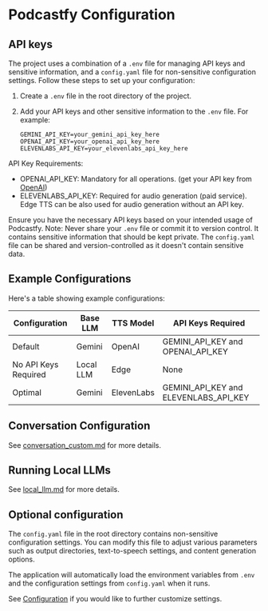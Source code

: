 # Podcastfy Configuration

## API keys

The project uses a combination of a `.env` file for managing API keys and sensitive information, and a `config.yaml` file for non-sensitive configuration settings. Follow these steps to set up your configuration:

1. Create a `.env` file in the root directory of the project.
2. Add your API keys and other sensitive information to the `.env` file. For example:

   ```
   GEMINI_API_KEY=your_gemini_api_key_here
   OPENAI_API_KEY=your_openai_api_key_here
   ELEVENLABS_API_KEY=your_elevenlabs_api_key_here
   ```
API Key Requirements:
- OPENAI_API_KEY: Mandatory for all operations. (get your API key from [OpenAI](https://platform.openai.com/account/api-keys))
- ELEVENLABS_API_KEY: Required for audio generation (paid service). Edge TTS can be also used for audio generation without an API key.

Ensure you have the necessary API keys based on your intended usage of Podcastfy. Note: Never share your `.env` file or commit it to version control. It contains sensitive information that should be kept private. The `config.yaml` file can be shared and version-controlled as it doesn't contain sensitive data.

## Example Configurations

Here's a table showing example configurations:

| Configuration | Base LLM | TTS Model | API Keys Required |
|---------------|----------|-----------|-------------------|
| Default | Gemini | OpenAI | GEMINI_API_KEY and OPENAI_API_KEY |
| No API Keys Required | Local LLM | Edge | None |
| Optimal | Gemini | ElevenLabs | GEMINI_API_KEY and ELEVENLABS_API_KEY |


## Conversation Configuration

See [conversation_custom.md](conversation_custom.md) for more details.

## Running Local LLMs

See [local_llm.md](local_llm.md) for more details.

## Optional configuration

The `config.yaml` file in the root directory contains non-sensitive configuration settings. You can modify this file to adjust various parameters such as output directories, text-to-speech settings, and content generation options.

The application will automatically load the environment variables from `.env` and the configuration settings from `config.yaml` when it runs.

See [Configuration](config_custom.md) if you would like to further customize settings.
